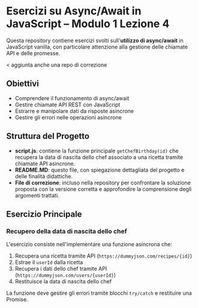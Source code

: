 # Esercizi su Async/Await in JavaScript – Modulo 1 Lezione 4

Questa repository contiene esercizi svolti sull'**utilizzo di async/await** in JavaScript vanilla, con particolare attenzione alla gestione delle chiamate API e delle promesse. 

< aggiunta anche una repo di correzione

## Obiettivi 

- Comprendere il funzionamento di async/await
- Gestire chiamate API REST con JavaScript
- Estrarre e manipolare dati da risposte asincrone
- Gestire gli errori nelle operazioni asincrone

## Struttura del Progetto

- **script.js**: contiene la funzione principale `getChefBirthday(id)` che recupera la data di nascita dello chef associato a una ricetta tramite chiamate API asincrone.
- **README.MD**: questo file, con spiegazione dettagliata del progetto e delle finalità didattiche.
- **File di correzione**: incluso nella repository per confrontare la soluzione proposta con la versione corretta e approfondire la comprensione degli argomenti trattati.

## Esercizio Principale

### Recupero della data di nascita dello chef

L'esercizio consiste nell'implementare una funzione asincrona che:
1. Recupera una ricetta tramite API (`https://dummyjson.com/recipes/{id}`)
2. Estrae il `userId` dalla ricetta
3. Recupera i dati dello chef tramite API (`https://dummyjson.com/users/{userId}`)
4. Restituisce la data di nascita dello chef

La funzione deve gestire gli errori tramite blocchi `try/catch` e restituire una Promise.

